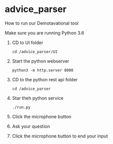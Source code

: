 # advice_parser

How to run our Demotavational tool

Make sure you are running Python 3.6

1. CD to UI folder

    ```cd /advice_parser/UI```

2. Start the python webserver

    ```python3 -m http.server 8000```

3. CD to the python rest api folder

    ```cd /advice_parser```

4. Star theh python service
    
    ```./run.py```

5. Click the microphone button

6. Ask your question

7. Click the microphone button to end your input